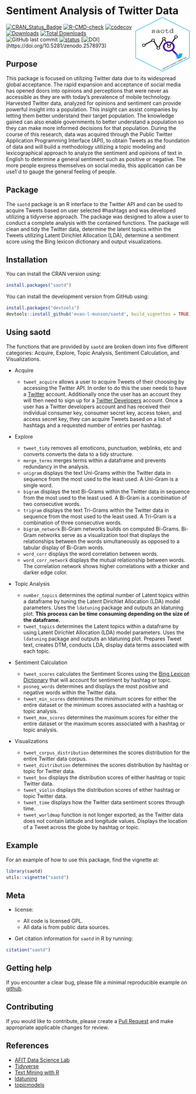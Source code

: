 
# Sentiment Analysis of Twitter Data <img src="man/figures/hex_saotd.png" align="right" width="150" height="150" />

[![CRAN\_Status\_Badge](http://www.r-pkg.org/badges/version/saotd?style=flat-square)](https://cran.r-project.org/package=saotd)
[![R-CMD-check](https://github.com/evan-l-munson/saotd/workflows/R-CMD-check/badge.svg?style=flat-square)](https://github.com/evan-l-munson/saotd/actions?workflow=R-CMD-check)
[![codecov](https://codecov.io/gh/evan-l-munson/saotd/branch/master/graph/badge.svg?token=dosG0Ck4Tm)](https://app.codecov.io/gh/evan-l-munson/saotd)
[![Downloads](http://cranlogs.r-pkg.org/badges/saotd)](https://CRAN.R-project.org/package=saotd)
[![Total Downloads](https://cranlogs.r-pkg.org/badges/grand-total/saotd?color=orange)](https://CRAN.R-project.org/package=saotd)
![GitHub last commit](https://img.shields.io/github/last-commit/evan-l-munson/saotd?style=plastic)
[![status](http://joss.theoj.org/papers/e6002792b44f50039afc22dbe3d4a086/status.svg)](https://joss.theoj.org/papers/10.21105/joss.00764)
[![DOI](https://zenodo.org/badge/DOI/10.5281/zenodo.2578973.svg?)](https://doi.org/10.5281/zenodo.2578973)

## Purpose 

This package is focused on utilizing Twitter data due to its widespread
global acceptance. The rapid expansion and acceptance of social media
has opened doors into opinions and perceptions that were never as
accessible as they are with today’s prevalence of mobile technology.
Harvested Twitter data, analyzed for opinions and sentiment can provide
powerful insight into a population. This insight can assist companies by
letting them better understand their target population. The knowledge
gained can also enable governments to better understand a population so
they can make more informed decisions for that population. During the
course of this research, data was acquired through the Public Twitter
Application Programming Interface (API), to obtain Tweets as the
foundation of data and will build a methodology utilizing a topic
modeling and lexicographical approach to analyze the sentiment and
opinions of text in English to determine a general sentiment such as
positive or negative. The more people express themselves on social
media, this application can be use1`d to gauge the general feeling of
people.

## Package

The `saotd` package is an R interface to the Twitter API and can be used
to acquire Tweets based on user selected \#hashtags and was developed
utilizing a tidyverse approach. The package was designed to allow a user
to conduct a complete analysis with the contained functions. The package
will clean and tidy the Twitter data, determine the latent topics within
the Tweets utilizing Latent Dirichlet Allocation (LDA), determine a
sentiment score using the Bing lexicon dictionary and output
visualizations.

## Installation

You can install the CRAN version using:

``` r
install.packages("saotd")
```

You can install the development version from GitHub using:

``` r
install.packages("devtools")
devtools::install_github('evan-l-munson/saotd', build_vignettes = TRUE)
```

## Using saotd

The functions that are provided by `saotd` are broken down into five
different categories: Acquire, Explore, Topic Analysis, Sentiment
Calculation, and Visualizations.

-   Acquire

    -   `tweet_acquire` allows a user to acquire Tweets of their
        choosing by accessing the Twitter API. In order to do this the
        user needs to have a [Twitter](https://twitter.com) account.
        Additionally once the user has an account they will then need to
        sign up for a [Twitter Developers](https://developer.twitter.com/apps)
        account. Once a user has a Twitter developers account and has
        received their individual consumer key, consumer secret key,
        access token, and access secret key, they can acquire Tweets
        based on a list of hashtags and a requested number of entries
        per hashtag.

-   Explore

    -   `tweet_tidy` removes all emoticons, punctuation, weblinks, etc
        and converts converts the data to a tidy structure.
    -   `merge_terms` merges terms within a dataframe and prevents
        redundancy in the analysis.
    -   `unigram` displays the text Uni-Grams within the Twitter data in
        sequence from the most used to the least used. A Uni-Gram is a
        single word.
    -   `bigram` displays the text Bi-Grams within the Twitter data in
        sequence from the most used to the least used. A Bi-Gram is a
        combination of two consecutive words.
    -   `trigram` displays the text Tri-Grams within the Twitter data in
        sequence from the most used to the least used. A Tri-Gram is a
        combination of three consecutive words.
    -   `bigram_network` Bi-Gram networks builds on computed Bi-Grams.
        Bi-Gram networks serve as a visualization tool that displays the
        relationships between the words simultaneously as opposed to a
        tabular display of Bi-Gram words.
    -   `word_corr` displays the word correlation between words.
    -   `word_corr_network` displays the mutual relationship between
        words. The correlation network shows higher correlations with a
        thicker and darker edge color.

-   Topic Analysis

    -   `number_topics` determines the optimal number of Latent topics
        within a dataframe by tuning the Latent Dirichlet Allocation
        (LDA) model parameters. Uses the `ldatuning` package and outputs
        an ldatuning plot. **This process can be time consuming
        depending on the size of the dataframe.**
    -   `tweet_topics` determines the Latent topics within a dataframe
        by using Latent Dirichlet Allocation (LDA) model parameters.
        Uses the `ldatuning` package and outputs an ldatuning plot.
        Prepares Tweet text, creates DTM, conducts LDA, display data
        terms associated with each topic.

-   Sentiment Calculation

    -   `tweet_scores` calculates the Sentiment Scores using the [Bing
        Lexicon
        Dictionary](https://www.cs.uic.edu/~liub/FBS/sentiment-analysis.html)
        that will account for sentiment by hashtag or topic.
    -   `posneg_words` determines and displays the most positive and
        negative words within the Twitter data.
    -   `tweet_min_scores` determines the minimum scores for either the
        entire dataset or the minimum scores associated with a hashtag
        or topic analysis.
    -   `tweet_max_scores` determines the maximum scores for either the
        entire dataset or the maximum scores associated with a hashtag
        or topic analysis.

-   Visualizations

    -   `tweet_corpus_distribution` determines the scores distribution
        for the entire Twitter data corpus.
    -   `tweet_distribution` determines the scores distribution by
        hashtag or topic for Twitter data.
    -   `tweet_box` displays the distribution scores of either hashtag
        or topic Twitter data.
    -   `tweet_violin` displays the distribution scores of either
        hashtag or topic Twitter data.
    -   `tweet_time` displays how the Twitter data sentiment scores
        through time.  
    -   `tweet_worldmap` function is not longer exported, as the Twitter data 
        does not contain latitude and longitude values.  Displays the location 
        of a Tweet across the globe by hashtag or topic.

## Example

For an example of how to use this package, find the vignette at:

``` r
library(saotd)
utils::vignette("saotd")
```

## Meta

-   license:

    -   All code is licensed GPL.
    -   All data is from public data sources.

-   Get citation information for `saotd` in R by running:

``` r
citation("saotd")
```

## Getting help

If you encounter a clear bug, please file a minimal reproducible example
on [github](https://github.com/evan-l-munson/saotd/issues).

## Contributing

If you would like to contribute, please create a [Pull
Request](https://github.com/evan-l-munson/saotd/pulls) and make
appropriate applicable changes for review.

## References

-   [AFIT Data Science Lab](https://github.com/AFIT-R)
-   [Tidyverse](https://www.tidyverse.org/)
-   [Text Mining with R](https://www.tidytextmining.com/)
-   [ldatuning](https://CRAN.R-project.org/package=ldatuning)
-   [topicmodels](https://CRAN.R-project.org/package=topicmodels)
